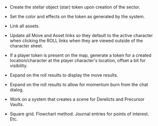 - Create the stellar object (star) token upon creation of the sector.
- Set the color and effects on the token as generated by the system.

- Link all assets.
- Update all Move and Asset links so they default to the active character when clicking the ROLL links when they are viewed outside of the character sheet.

- If a player token is present on the map, generate a token for a created location/character at the player character's location, offset a bit for visibility.

- Expand on the roll results to display the move results.
- Expand on the roll results to allow for momentum burn from the chat dialog.

- Work on a system that creates a scene for Derelicts and Precursor Vaults.
- Square grid. Flowchart method. Journal entries for points of interest. Etc.
